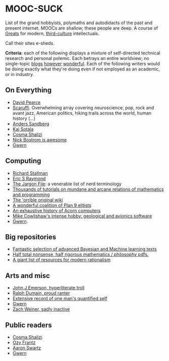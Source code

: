 # MOOC-SUCK

List of the grand hobbyists, polymaths and autodidacts of the past and present internet. MOOCs are shallow; these people are deep. A course of [Greats](https://en.wikipedia.org/wiki/Literae_Humaniores) for modern, [third-culture](https://en.wikipedia.org/wiki/The_Third_Culture) intellectuals. 

Call their sites e-sheds.

**Criteria**: each of the following displays a mixture of self-directed technical research and personal polemic. Each betrays an entire worldview; no single-topic [blogs](https://terrytao.wordpress.com/) [however](http://robertpaulwolff.blogspot.co.uk/) [wonderful](https://www.schneier.com/). Each of the following writers would be doing exactly what they're doing even if not employed as an academic, or in industry.


## On Everything

* [David Pearce](http://david-pearce.com/)
* [Scaruffi](Scaruffi.com). Overwhelming array covering neuroscience, pop, rock and avant jazz, American politics, hiking trails across the world,  human history (...)
* [Anders Sandberg](http://aleph.se/andart2/)
* [Kaj Sotala](http://kajsotala.fi/)
* [Cosma Shalizi](http://bactra.org/)
* [Nick Bostrom is awesome](http://www.nickbostrom.com/)
* [Gwern](http://www.gwern.net/)


## Computing

* [Richard Stallman](https://stallman.org/)
* [Eric S Raymond](http://www.catb.org/esr/)
* [The Jargon File](http://www.catb.org/jargon/html/): a venerable list of nerd terminology
* [Thousands of tutorials on mundane and arcane relations of mathematics and programming](http://xahlee.info/)
* [The 'orrible original wiki](http://c2.com/cgi/wiki)
* [A wonderful coalition of Plan 9 elitists](http://cat-v.org/)
* [An exhaustive history of Acorn computers](http://chrisacorns.computinghistory.org.uk/)
* [Mike Cowlishaw's intense hobby: geological and avionics software](http://speleotrove.com/)
* [Gwern](http://www.gwern.net/#cs).


## Big repositories

* [Fantastic selection of advanced Bayesian and Machine learning texts](http://yaroslavvb.com/papers/)
* [Half total nonsense, half rigorous mathematics / philosophy pdfs.](https://arcaneknowledgeofthedeep.wordpress.com/)
* [A giant list of resources for modern rationalism](http://lesswrong.com/lw/2un/references_resources_for_lesswrong/)


## Arts and misc

* [John J Emerson, hyperliterate troll](https://haquelebac.wordpress.com/john-emersons-media-empire/)
* [Ralph Dumain, proud ranter](http://autodidactproject.org/sitemap.html)
* [Extensive record of one man's quantified self](http://peterhurford.tumblr.com/post/115870806686/list-of-my-personal-reviews)
* [Gwern](http://www.gwern.net/)
* [Zach Weiner, sadly inactive](http://www.theweinerworks.com/)

## Public readers

* [Cosma Shalizi](http://bactra.org/weblog/cat_algae.html)
* [Ozy Frantz](https://thingofthings.wordpress.com/category/book-post/)
* [Aaron Swartz](http://www.aaronsw.com/weblog/books2011)
* [Gwern](http://www.gwern.net/Book%20reviews)
